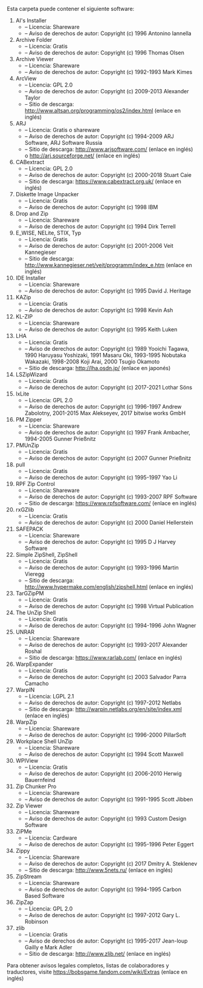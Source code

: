 ﻿Esta carpeta puede contener el siguiente software:

1. AI's Installer
   - – Licencia: Shareware
   - – Aviso de derechos de autor: Copyright (c) 1996 Antonino Iannella
2. Archive Folder
   - – Licencia: Gratis
   - – Aviso de derechos de autor: Copyright (c) 1996 Thomas Olsen
3. Archive Viewer
   - – Licencia: Shareware
   - – Aviso de derechos de autor: Copyright (c) 1992-1993 Mark Kimes
4. ArcView
   - – Licencia: GPL 2.0
   - – Aviso de derechos de autor: Copyright (c) 2009-2013 Alexander Taylor
   - – Sitio de descarga: http://www.altsan.org/programming/os2/index.html (enlace en inglés)
5. ARJ
   - – Licencia: Gratis o shareware
   - – Aviso de derechos de autor: Copyright (c) 1994-2009 ARJ Software, ARJ Software Russia
   - – Sitio de descarga: http://www.arjsoftware.com/ (enlace en inglés) o http://arj.sourceforge.net/ (enlace en inglés)
6. CABextract
   - – Licencia: GPL 2.0
   - – Aviso de derechos de autor: Copyright (c) 2000-2018 Stuart Caie
   - – Sitio de descarga: https://www.cabextract.org.uk/ (enlace en inglés)
7. Diskette Image Unpacker
   - – Licencia: Gratis
   - – Aviso de derechos de autor: Copyright (c) 1998 IBM
8. Drop and Zip
   - – Licencia: Shareware
   - – Aviso de derechos de autor: Copyright (c) 1994 Dirk Terrell
9. E_WISE, NELite, STIX, Typ
   - – Licencia: Gratis
   - – Aviso de derechos de autor: Copyright (c) 2001-2006 Veit Kannegieser
   - – Sitio de descarga: http://www.kannegieser.net/veit/programm/index_e.htm (enlace en inglés)
10. IDE Installer
    - – Licencia: Shareware
    - – Aviso de derechos de autor: Copyright (c) 1995 David J. Heritage
11. KAZip
    - – Licencia: Gratis
    - – Aviso de derechos de autor: Copyright (c) 1998 Kevin Ash
12. KL-ZIP
    - – Licencia: Shareware
    - – Aviso de derechos de autor: Copyright (c) 1995 Keith Luken
13. LHA
    - – Licencia: Gratis
    - – Aviso de derechos de autor: Copyright (c) 1989 Yooichi Tagawa, 1990 Haruyasu Yoshizaki, 1991 Masaru Oki, 1993-1995 Nobutaka Wakazaki, 1998-2008 Koji Arai, 2000 Tsugio Okamoto
    - – Sitio de descarga: http://lha.osdn.jp/ (enlace en japonés)
14. LSZipWizard
    - – Licencia: Gratis
    - – Aviso de derechos de autor: Copyright (c) 2017-2021 Lothar Söns
15. lxLite
    - – Licencia: GPL 2.0
    - – Aviso de derechos de autor: Copyright (c) 1996-1997 Andrew Zabolotny, 2001-2015 Max Alekseyev, 2017 bitwise works GmbH
16. PM Zipper
    - – Licencia: Shareware
    - – Aviso de derechos de autor: Copyright (c) 1997 Frank Ambacher, 1994-2005 Gunner Prießnitz
17. PMUnZip
    - – Licencia: Gratis
    - – Aviso de derechos de autor: Copyright (c) 2007 Gunner Prießnitz
18. pull
    - – Licencia: Gratis
    - – Aviso de derechos de autor: Copyright (c) 1995-1997 Yao Li
19. RPF Zip Control
    - – Licencia: Shareware
    - – Aviso de derechos de autor: Copyright (c) 1993-2007 RPF Software
    - – Sitio de descarga: https://www.rpfsoftware.com/ (enlace en inglés)
20. rxGZlib
    - – Licencia: Gratis
    - – Aviso de derechos de autor: Copyright (c) 2000 Daniel Hellerstein
21. SAFEPACK
    - – Licencia: Shareware
    - – Aviso de derechos de autor: Copyright (c) 1995 D J Harvey Software
22. Simple ZipShell, ZipShell
    - – Licencia: Gratis
    - – Aviso de derechos de autor: Copyright (c) 1993-1996 Martin Vieregg
    - – Sitio de descarga: http://www.hypermake.com/english/zipshell.html (enlace en inglés)
23. TarGZipPM
    - – Licencia: Gratis
    - – Aviso de derechos de autor: Copyright (c) 1998 Virtual Publication
24. The UnZip Shell
    - – Licencia: Gratis
    - – Aviso de derechos de autor: Copyright (c) 1994-1996 John Wagner
25. UNRAR
    - – Licencia: Shareware
    - – Aviso de derechos de autor: Copyright (c) 1993-2017 Alexander Roshal
    - – Sitio de descarga: https://www.rarlab.com/ (enlace en inglés)
26. WarpExpander
    - – Licencia: Gratis
    - – Aviso de derechos de autor: Copyright (c) 2003 Salvador Parra Camacho
27. WarpIN
    - – Licencia: LGPL 2.1
    - – Aviso de derechos de autor: Copyright (c) 1997-2012 Netlabs
    - – Sitio de descarga: http://warpin.netlabs.org/en/site/index.xml (enlace en inglés)
28. WarpZip
    - – Licencia: Shareware
    - – Aviso de derechos de autor: Copyright (c) 1996-2000 PillarSoft
29. Workplace Shell UnZip
    - – Licencia: Shareware
    - – Aviso de derechos de autor: Copyright (c) 1994 Scott Maxwell
30. WPIView
    - – Licencia: Gratis
    - – Aviso de derechos de autor: Copyright (c) 2006-2010 Herwig Bauernfeind
31. Zip Chunker Pro
    - – Licencia: Shareware
    - – Aviso de derechos de autor: Copyright (c) 1991-1995 Scott Jibben
32. Zip Viewer
    - – Licencia: Shareware
    - – Aviso de derechos de autor: Copyright (c) 1993 Custom Design Software
33. ZiPMe
    - – Licencia: Cardware
    - – Aviso de derechos de autor: Copyright (c) 1995-1996 Peter Eggert
34. Zippy
    - – Licencia: Shareware
    - – Aviso de derechos de autor: Copyright (c) 2017 Dmitry A. Steklenev
    - – Sitio de descarga: http://www.5nets.ru/ (enlace en inglés)
35. ZipStream
    - – Licencia: Shareware
    - – Aviso de derechos de autor: Copyright (c) 1994-1995 Carbon Based Software
36. ZipZap
    - – Licencia: GPL 2.0
    - – Aviso de derechos de autor: Copyright (c) 1997-2012 Gary L. Robinson
37. zlib
    - – Licencia: Gratis
    - – Aviso de derechos de autor: Copyright (c) 1995-2017 Jean-loup Gailly e Mark Adler
    - – Sitio de descarga: http://www.zlib.net/ (enlace en inglés)

Para obtener avisos legales completos, listas de colaboradores y traductores, visite https://bobsgame.fandom.com/wiki/Extras (enlace en inglés)
